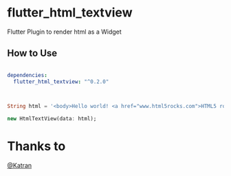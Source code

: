 # flutter_html_textview

Flutter Plugin to render html as a Widget

## How to Use

```yaml

dependencies:
  flutter_html_textview: "^0.2.0"
  
```

```dart

String html = '<body>Hello world! <a href="www.html5rocks.com">HTML5 rocks!';

new HtmlTextView(data: html);

```

# Thanks to

[@Katran](https://github.com/Katarn)

